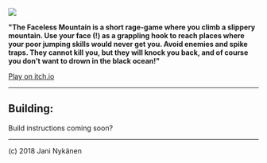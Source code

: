 ![](https://img.itch.zone/aW1nLzE2NDM4NDYucG5n/original/qhfx6K.png)

**"The Faceless Mountain is a short rage-game where you climb a slippery mountain. Use your face (!) as a grappling hook to reach places where your poor jumping skills would never get you. Avoid enemies and spike traps. They cannot kill you, but they will knock you back, and of course you don't want to drown in the black ocean!"**

[Play on itch.io](https://jani-nykanen.itch.io/the-faceless-mountain)

-----

## Building:

Build instructions coming soon?


-----


(c) 2018 Jani Nykänen

